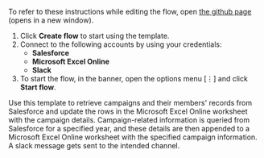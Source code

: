 To refer to these instructions while editing the flow, open [the github page](https://github.com/ot4i/app-connect-templates/blob/master/resources/markdown/Retrieve%20campaign-related%20records%20from%20Salesforce%20and%20update%20the%20rows%20in%20Microsoft%20Excel%20Online%20with%20campaign%20details_instructions.md) (opens in a new window).

1. Click **Create flow** to start using the template.
2. Connect to the following accounts by using your credentials:
   - **Salesforce** 
   - **Microsoft Excel Online**
   - **Slack**
3. To start the flow, in the banner, open the options menu [⋮] and click **Start flow**.

Use this template to retrieve campaigns and their members' records from Salesforce and update the rows in the Microsoft Excel Online worksheet with the campaign details. Campaign-related information is queried from Salesforce for a specified year, and these details are then appended to a Microsoft Excel Online worksheet with the specified campaign information. A slack message gets sent to the intended channel.
